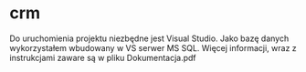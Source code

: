 # crm

Do uruchomienia projektu niezbędne jest Visual Studio. Jako bazę danych wykorzystałem wbudowany w VS serwer MS SQL.
Więcej informacji, wraz z instrukcjami zaware są w pliku Dokumentacja.pdf
